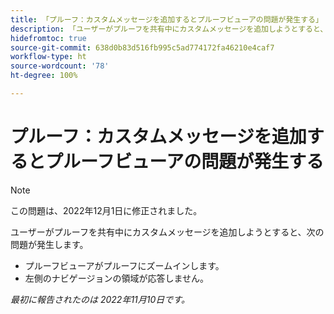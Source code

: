 ```yaml
---
title: 「プルーフ：カスタムメッセージを追加するとプルーフビューアの問題が発生する」
description: 「ユーザーがプルーフを共有中にカスタムメッセージを追加しようとすると、問題が発生します。」
hidefromtoc: true
source-git-commit: 638d0b83d516fb995c5ad774172fa46210e4caf7
workflow-type: ht
source-wordcount: '78'
ht-degree: 100%

---
```



# プルーフ：カスタムメッセージを追加するとプルーフビューアの問題が発生する

<!--This is on both the WF and WFP TOCs-->

>[!NOTE]
>
>この問題は、2022年12月1日に修正されました。

ユーザーがプルーフを共有中にカスタムメッセージを追加しようとすると、次の問題が発生します。

* プルーフビューアがプルーフにズームインします。
* 左側のナビゲージョンの領域が応答しません。

_最初に報告されたのは 2022年11月10日です。_

